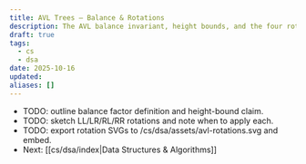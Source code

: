 ```yaml
---
title: AVL Trees — Balance & Rotations
description: The AVL balance invariant, height bounds, and the four rotation cases.
draft: true
tags:
  - cs
  - dsa
date: 2025-10-16
updated:
aliases: []
---
```

- TODO: outline balance factor definition and height-bound claim.
- TODO: sketch LL/LR/RL/RR rotations and note when to apply each.
- TODO: export rotation SVGs to /cs/dsa/assets/avl-rotations.svg and embed.
- Next: [[cs/dsa/index|Data Structures & Algorithms]]
